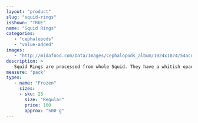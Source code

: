 ```yaml
---
layout: "product"
slug: "squid-rings"
isShown: "TRUE"
name: "Squid Rings"
categories:
   - "cephalopods"
   - "value-added"
images:
   - "http://midafood.com/Data/Images/Cephalopods_album/1024x1024/54acdb860b253565.jpg"
description: >
   Squid Rings are processed from whole Squid. They have a whitish opaque color and are moderately elastic. Squid Rings are best for stir-fried or deep fried calamari.
measure: "pack"
types: 
   - name: "Frozen"
     sizes: 
     - sku: 25
       size: "Regular"
       price: 100
       approx: "500 g"
---
```

